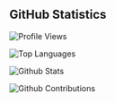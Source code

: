 ## GitHub Statistics

<img src="https://komarev.com/ghpvc/?username=JamesMcGuigan" 
     alt="Profile Views" />

<img src="https://github-readme-stats.vercel.app/api/top-langs/?username=JamesMcGuigan&layout=compact&hide=Jupyter+Notebook,vim+script,html,css,rich+text+format&langs_count=200" 
     alt="Top Languages"  />

<img src="https://github-readme-stats.vercel.app/api?username=JamesMcGuigan&show_icons=true&border_radius=4"  
     alt="Github Stats" />
     
<img src="https://github-readme-streak-stats.herokuapp.com?user=JamesMcGuigan&layout=compact&border_radius=4" 
     alt="Github Contributions" />


<!--
<img class="img" src="https://activity-graph.herokuapp.com/graph?username=JamesMcGuigan" alt="Activity Graph" /> 
-->


<!--
Inspired by:
- https://github.com/jasminepvo/jasminepvo
- https://github.com/VG-1/VG-1/

DOCS: 
- https://github.com/anuraghazra/github-readme-stats
- https://github.com/Ashutosh00710/github-readme-activity-graph 
-->
